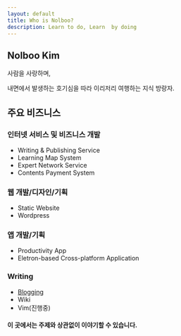 ```yaml
---
layout: default
title: Who is Nolboo?
description: Learn to do, Learn  by doing
---
```


## Nolboo Kim

사람을 사랑하며,

내면에서 발생하는 호기심을 따라 이리저리 여행하는 지식 방랑자.

## 주요 비즈니스

### 인터넷 서비스 및 비즈니스 개발

- Writing & Publishing Service
- Learning Map System
- Expert Network Service
- Contents Payment System

### 웹 개발/디자인/기획

- Static Website
- Wordpress

### 앱 개발/기획

- Productivity App
- Eletron-based Cross-platform Application

### Writing

- [Blogging](http://nolboo.kim)
- Wiki
- Vim(진행중)

<div class="separator"></div>

#### 이 곳에서는 주제와 상관없이 이야기할 수 있습니다.

<div class="separator"></div>

<section class="comments">
  <div id="disqus_thread"></div>
    <script type="text/javascript">
        /* * * CONFIGURATION VARIABLES: EDIT BEFORE PASTING INTO YOUR WEBPAGE * * */
        var disqus_shortname = 'nolboo'; // required: replace example with your forum shortname

        /* * * DON'T EDIT BELOW THIS LINE * * */
        (function() {
            var dsq = document.createElement('script'); dsq.type = 'text/javascript'; dsq.async = true;
            dsq.src = '//' + disqus_shortname + '.disqus.com/embed.js';
            (document.getElementsByTagName('head')[0] || document.getElementsByTagName('body')[0]).appendChild(dsq);
        })();
    </script>
    <noscript>Please enable JavaScript to view the <a href="http://disqus.com/?ref_noscript">comments powered by Disqus.</a></noscript>
    <a href="http://disqus.com" class="dsq-brlink">comments powered by <span class="logo-disqus">Disqus</span></a>
</section>

